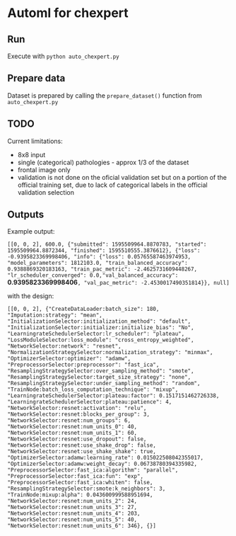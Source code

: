 # Automl for chexpert

## Run
Execute with `python auto_chexpert.py`

## Prepare data
Dataset is prepared by calling the `prepare_dataset()` function from `auto_chexpert.py`

## TODO
Current limitations:
* 8x8 input
* single (categorical) pathologies - approx 1/3 of the dataset
* frontal image only
* validation is not done on the oficial validation set but on a portion of the official training set, due to lack of categorical labels in the official validation selection

## Outputs
Example output:

```[[0, 0, 2], 600.0, {"submitted": 1595509964.8870783, "started": 1595509964.8872344, "finished": 1595510555.3876612}, {"loss": -0.9395823369998406, "info": {"loss": 0.05765587463974953, "model_parameters": 1812103.0, "train_balanced_accuracy": 0.9388869320183163, "train_pac_metric": -2.4625731609448267, "lr_scheduler_converged": 0.0,"val_balanced_accuracy":  ```**0.9395823369998406**```, "val_pac_metric": -2.4530017490351814}}, null]```

with the design:

```[[0, 0, 2], {"CreateDataLoader:batch_size": 180, "Imputation:strategy": "mean", "InitializationSelector:initialization_method": "default", "InitializationSelector:initializer:initialize_bias": "No", "LearningrateSchedulerSelector:lr_scheduler": "plateau", "LossModuleSelector:loss_module": "cross_entropy_weighted", "NetworkSelector:network": "resnet", "NormalizationStrategySelector:normalization_strategy": "minmax", "OptimizerSelector:optimizer": "adamw", "PreprocessorSelector:preprocessor": "fast_ica", "ResamplingStrategySelector:over_sampling_method": "smote", "ResamplingStrategySelector:target_size_strategy": "none", "ResamplingStrategySelector:under_sampling_method": "random", "TrainNode:batch_loss_computation_technique": "mixup", "LearningrateSchedulerSelector:plateau:factor": 0.1517151462726338, "LearningrateSchedulerSelector:plateau:patience": 4, "NetworkSelector:resnet:activation": "relu", "NetworkSelector:resnet:blocks_per_group": 3, "NetworkSelector:resnet:num_groups": 6, "NetworkSelector:resnet:num_units_0": 40, "NetworkSelector:resnet:num_units_1": 60, "NetworkSelector:resnet:use_dropout": false, "NetworkSelector:resnet:use_shake_drop": false, "NetworkSelector:resnet:use_shake_shake": true, "OptimizerSelector:adamw:learning_rate": 0.015022508042355017, "OptimizerSelector:adamw:weight_decay": 0.06738780394335982, "PreprocessorSelector:fast_ica:algorithm": "parallel", "PreprocessorSelector:fast_ica:fun": "exp", "PreprocessorSelector:fast_ica:whiten": false, "ResamplingStrategySelector:smote:k_neighbors": 3, "TrainNode:mixup:alpha": 0.043600999588951694, "NetworkSelector:resnet:num_units_2": 24, "NetworkSelector:resnet:num_units_3": 27, "NetworkSelector:resnet:num_units_4": 203, "NetworkSelector:resnet:num_units_5": 40, "NetworkSelector:resnet:num_units_6": 346}, {}]```